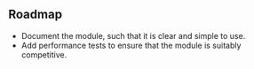 Roadmap
---

- Document the module, such that it is clear and simple to use.
- Add performance tests to ensure that the module is suitably competitive.

